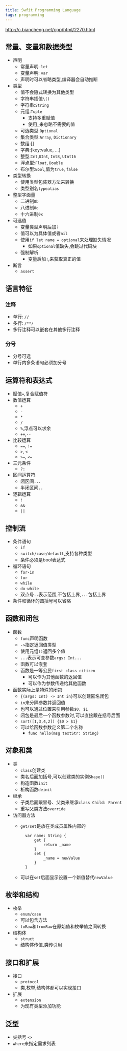 ```yaml
---
title: Swfit Programming Language
tags: programming
---
```


<http://c.biancheng.net/cpp/html/2270.html>

## 常量、变量和数据类型

- 声明
    - 常量声明: `let`
    - 变量声明: `var`
    - 声明时可以省略类型,编译器会自动推断
- 类型
    - 值不会隐式转换为其他类型
    - 字符串插值`\()`
    - 字符串:`String`
    - 元组:`Tuple`
        - 支持多重赋值
        - 使用`_`来忽略不需要的值
    - 可选类型:`Optional`
    - 集合类型:`Array`, `Dictionary`
    - 数组:[]
    - 字典:[key:value, ...]
    - 整型:`Int`,`UInt`, `Int8`, `UInt16`
    - 浮点型:`Float`, `Double`
    - 布尔型:`Bool`,值为`true`, `false`
- 类型转换
    - 使用类型包装器方法来转换
    - 类型别名`typealias`
- 整型字面量
    - 二进制`0b`
    - 八进制`0o`
    - 十六进制`0x`
- 可选值
    - 变量类型声明后加`?`
    - 值可以为具体值或者`nil`
    - 使用`if let name = optional`来处理缺失情况
        - 如果`optional`值缺失,会跳过代码块
    - 强制解析
        - 变量后加`!`,来获取真正的值
- 断言
    - `assert`

## 语言特征

### 注释

- 单行: `//`
- 多行: `/**/`
- 多行注释可以嵌套在其他多行注释

### 分号

- 分号可选
- 单行内多条语句必须加分号

## 运算符和表达式

- 赋值`=`,复合赋值符
- 数值运算
    - `+`
    - `-`
    - `*`
    - `/`
    - `%`,浮点可以求余
    - `++`,`--`
- 比较运算
    - `==`, `!=`
    - `>`, `<`
    - `>=`, `<=`
- 三元条件
    - `?:`
- 区间运算符
    - 闭区间`...`
    - 半闭区间`..`
- 逻辑运算
    - `!`
    - `&&`
    - `||`

## 控制流

- 条件语句
    - `if`
    - `switch/case/default`,支持各种类型
    - 条件必须是bool表达式
- 循环语句
    - `for-in`
    - `for`
    - `while`
    - `do-while`
    - 双点号`..`表示范围,不包括上界,`...`包括上界
- 条件和循环的圆括号可以省略

## 函数和闭包

- 函数
    - `func`声明函数
    - `->`指定返回值类型
    - 使用元组`()`返回多个值
    - `...`表示可变参数`args: Int...`
    - 函数可以嵌套
    - 函数是一等公民`first class citizen`
        - 可以作为其他函数的返回值
        - 可以作为参数传递给其他函数
- 函数实际上是特殊的闭包
    - `{(args: Int) -> Int in}`可以创建匿名闭包
    - `in`来分隔参数并返回值
    - 也可以通过位置来引用参数`$0, $1`
    - 闭包是最后一个函数参数时,可以直接跟在括号后面
    - `sort([1,3,4,2]) {$0 > $1}`
    - 可以给函数参数定义第二个名称
        - `func hello(msg textStr: String)`

## 对象和类

- 类
    - `class`创建类
    - 类名后面加括号,可以创建类的实例`Shape()`
    - 构造函数`init`
    - 析构函数`deinit`
- 继承
    - 子类后面跟冒号、父类来继承`class Child: Parent`
    - 重写父类方法`override`
- 访问器方法
    - `get/set`是放在类成员属性内部的

            var name: String {
                get {
                    return _name
                }
                set {
                    _name = newValue
                }
            }

    - 可以在`set`后面显示设置一个新值替代`newValue`

## 枚举和结构

- 枚举
    - `enum/case`
    - 可以包含方法
    - `toRaw`和`fromRaw`在原始值和枚举值之间转换
- 结构体
    - `struct`
    - 结构体传值,类传引用

## 接口和扩展

- 接口
    - `protocol`
    - 类,枚举,结构体都可以实现接口
- 扩展
    - `extension`
    - 为现有类型添加功能

## 泛型

- 尖括号 `<>`
- `where`来指定需求列表
 